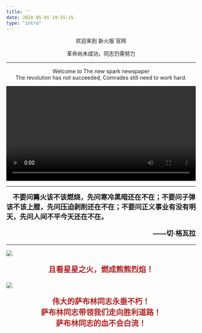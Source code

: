 ```yaml
---
title: ''
date: 2020-05-05 19:55:15
type: "intro"
---
```

<script>document.getElementsByTagName("title")[0].innerText = '新火报';</script>

<p align="center" class="title1">欢迎来到 新火报 官网</p>
<p align="center" class="title2">革命尚未成功，同志仍需努力</p>

<hr class="index-hr" />

<p align="center" class="title2">Welcome to The new spark newspaper</br>
The revolution has not succeeded, Comrades still need to work hard.</p>


<video id="index-video" src="https://file.ybob.cf/video.mp4" controls="controls"  width="100%"></video>

<!--<p align="center" class="title1">关于</p>

<hr class="index-hr vertical" />

<p align="center" class="title1">关于</p> -->

<hr class="index-hr" />

<p style=" margin: 0;font-weight: bold;font-size:18px;">&nbsp;&nbsp;&nbsp;&nbsp;不要问篝火该不该燃烧，先问寒冷黑暗还在不在；不要问子弹该不该上膛，先问压迫剥削还在不在；不要问正义事业有没有明天，先问人间不平今天还在不在。</p>

<p align="right"  style="font-weight: bold;font-size: 18px; ma">——切·格瓦拉</p>

<hr class="index-hr" />

![](https://file.yupenbob.ml/img/202302101814550.jpg)

<p  align="center" style="font-weight: bold;font-size: 20px;color: #b22121;">且看星星之火，燃成熊熊烈焰！</p>

![](https://file.yupenbob.ml/img/202302092217116.jpg)

<p  align="center" style="font-weight: bold;font-size: 20px;color: #b22121;">伟大的萨布林同志永垂不朽！<br>
萨布林同志带领我们走向胜利道路！<br>
萨布林同志的血不会白流！</p>




